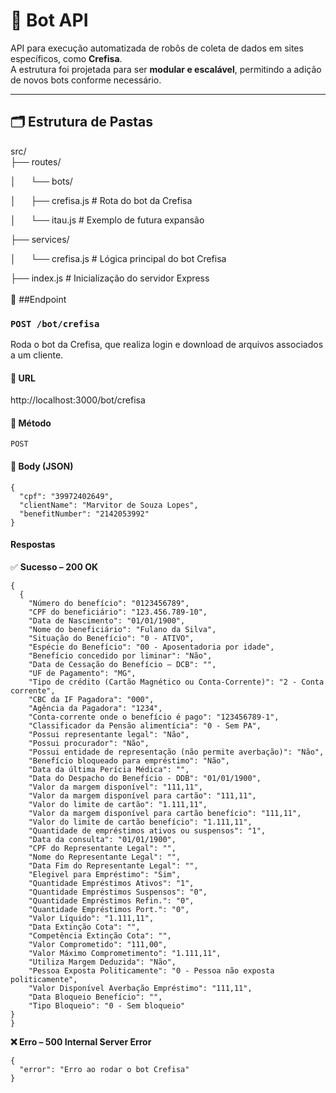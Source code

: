 # 🤖 Bot API

API para execução automatizada de robôs de coleta de dados em sites específicos, como **Crefisa**.\
A estrutura foi projetada para ser **modular e escalável**, permitindo a adição de novos bots conforme necessário.

---

## 🗂️ Estrutura de Pastas

src/\
&#x20;├── routes/&#x20;

│      └── bots/&#x20;

│      ├── crefisa.js # Rota do bot da Crefisa&#x20;

│      └── itau.js # Exemplo de futura expansão

&#x20;├── services/

&#x20;│      └── crefisa.js # Lógica principal do bot Crefisa

├── index.js # Inicialização do servidor Express\
\
🔗 ##Endpoint

### `POST /bot/crefisa`

Roda o bot da Crefisa, que realiza login e download de arquivos associados a um cliente.



#### &#x20;📍 URL

http\://localhost:3000/bot/crefisa



#### 🧾 Método

`POST`



#### 🧠 Body (JSON)

```
{
  "cpf": "39972402649",
  "clientName": "Marvitor de Souza Lopes",
  "benefitNumber": "2142053992"
}
```

&#x20;&#x20;



#### Respostas

✅ **Sucesso – 200 OK**

```
{
  {
    "Número do benefício": "0123456789",
    "CPF do beneficiário": "123.456.789-10",
    "Data de Nascimento": "01/01/1900",
    "Nome do beneficiário": "Fulano da Silva",
    "Situação do Benefício": "0 - ATIVO",
    "Espécie do Benefício": "00 - Aposentadoria por idade",
    "Benefício concedido por liminar": "Não",
    "Data de Cessação do Benefício – DCB": "",
    "UF de Pagamento": "MG",
    "Tipo de crédito (Cartão Magnético ou Conta-Corrente)": "2 - Conta corrente",
    "CBC da IF Pagadora": "000",
    "Agência da Pagadora": "1234",
    "Conta-corrente onde o benefício é pago": "123456789-1",
    "Classificador da Pensão alimentícia": "0 - Sem PA",
    "Possui representante legal": "Não",
    "Possui procurador": "Não",
    "Possui entidade de representação (não permite averbação)": "Não",
    "Benefício bloqueado para empréstimo": "Não",
    "Data da última Perícia Médica": "",
    "Data do Despacho do Benefício - DDB": "01/01/1900",
    "Valor da margem disponível": "111,11",
    "Valor da margem disponível para cartão": "111,11",
    "Valor do limite de cartão": "1.111,11",
    "Valor da margem disponível para cartão benefício": "111,11",
    "Valor do limite de cartão benefício": "1.111,11",
    "Quantidade de empréstimos ativos ou suspensos": "1",
    "Data da consulta": "01/01/1900",
    "CPF do Representante Legal": "",
    "Nome do Representante Legal": "",
    "Data Fim do Representante Legal": "",
    "Elegivel para Empréstimo": "Sim",
    "Quantidade Empréstimos Ativos": "1",
    "Quantidade Empréstimos Suspensos": "0",
    "Quantidade Empréstimos Refin.": "0",
    "Quantidade Empréstimos Port.": "0",
    "Valor Líquido": "1.111,11",
    "Data Extinção Cota": "",
    "Competência Extinção Cota": "",
    "Valor Comprometido": "111,00",
    "Valor Máximo Comprometimento": "1.111,11",
    "Utiliza Margem Deduzida": "Não",
    "Pessoa Exposta Politicamente": "0 - Pessoa não exposta politicamente",
    "Valor Disponível Averbação Empréstimo": "111,11",
    "Data Bloqueio Benefício": "",
    "Tipo Bloqueio": "0 - Sem bloqueio"
}
}
```



**❌ Erro – 500 Internal Server Error**

```
{
  "error": "Erro ao rodar o bot Crefisa"
}
```

&#x20;&#x20;
